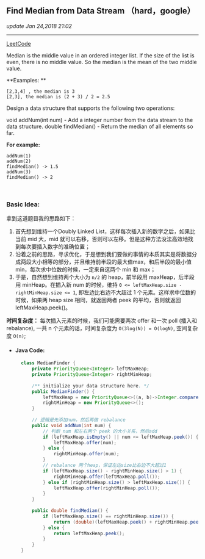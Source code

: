## Find Median from Data Stream （hard，google）
_update Jan 24,2018  21:02_

---
[LeetCode](https://leetcode.com/problems/find-median-from-data-stream/description/)

Median is the middle value in an ordered integer list. If the size of the list is even, there is no middle value. So the median is the mean of the two middle value.

**Examples: **
    
    [2,3,4] , the median is 3
    [2,3], the median is (2 + 3) / 2 = 2.5

Design a data structure that supports the following two operations:

void addNum(int num) - Add a integer number from the data stream to the data structure.
double findMedian() - Return the median of all elements so far.

**For example:**
    
    addNum(1)
    addNum(2)
    findMedian() -> 1.5
    addNum(3) 
    findMedian() -> 2
    
<br>

### Basic Idea:
拿到这道题目我的思路如下：

  1.  首先想到维持一个Doubly Linked List，这样每次插入新的数字之后，如果比当前 mid 大，mid 就可以右移，否则可以左移。但是这种方法没法高效地找到每次要插入数字的准确位置；
  2.  沿着之前的思路，寻求优化，于是想到我们要做的事情的本质其实是将数据分成两段大小相等的部分，并且维持前半段的最大值max，和后半段的最小值min，每次求中位数的时候，一定来自这两个 min 和 max；
  3.  于是，自然想到维持两个大小为 `n/2` 的 heap，前半段用 maxHeap，后半段用 minHeap。在插入新 num 的时候，维持 `0 <= leftMaxHeap.size - rightMinHeap.size <= 1`, 即左边比右边不大超过 1 个元素。这样求中位数的时候，如果两 heap size 相同，就返回两者 peek 的平均，否则就返回 leftMaxHeap.peek()。

**时间复杂度：**  每次插入元素的时候，我们可能需要两次 offer 和一次 poll (插入和rebalance), 一共 n 个元素的话，时间复杂度为 `O(3log(N)) = O(logN)`, 空间复杂度 `O(n)`;
<br>
* #### Java Code:
  ```java
    class MedianFinder {
        private PriorityQueue<Integer> leftMaxHeap;
        private PriorityQueue<Integer> rightMinHeap;
        
        /** initialize your data structure here. */
        public MedianFinder() {
            leftMaxHeap = new PriorityQueue<>((a, b)->Integer.compare(b, a));
            rightMinHeap = new PriorityQueue<>();
        }
        
        // 逻辑是先添加num，然后再做 rebalance
        public void addNum(int num) {
            // 判断 num 和左右两个 peek 的大小关系，然后add
            if (leftMaxHeap.isEmpty() || num <= leftMaxHeap.peek()) {
                leftMaxHeap.offer(num);
            } else {
                rightMinHeap.offer(num);
            }
            // rebalance 两个heap，保证左边size比右边不大超过1
            if (leftMaxHeap.size() - rightMinHeap.size() > 1) {
                rightMinHeap.offer(leftMaxHeap.poll());
            } else if (rightMinHeap.size() > leftMaxHeap.size()) {
                leftMaxHeap.offer(rightMinHeap.poll());
            }
        }
        
        public double findMedian() {
            if (leftMaxHeap.size() == rightMinHeap.size()) {
                return (double)(leftMaxHeap.peek() + rightMinHeap.peek()) / 2;
            } else {
                return leftMaxHeap.peek();
            }
        }
    }
  ```
















